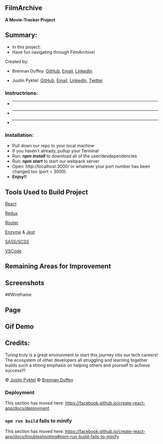 ## FilmArchive
**A Movie-Tracker Project**
## Summary:
- In this project:
- Have fun navigating through FilmArchive!

Created by:
- Brennan Duffey: [GitHub](https://github.com/BrennanDuffey),
                [Email](mailto:_____@gmail.com),
                [LinkedIn](https://www.linkedin.com/in/brennan-duffey-8a387182/)

- Justin Pyktel: [GitHub](https://github.com/SiimonStark), 
                [Email](mailto:SiimonStark@gmail.com),
                [LinkedIn](https://www.linkedin.com/in/justinpyktel/),
                [Twitter](https://twitter.com/SiimonStark)
 
### Instructrions:
 - ____
 - ____
 - ____
 
### Installation:
 - Pull down our repo to your local machine
  - If you haven't already, pullup your Terminal
 - Run:  **_npm install_**  to download all of the user/devdependencies
 - Run:  **_npm start_**  to start our webpack server
 - Open:  http://localhost:3000/   or whatever your port number has been changed too (port = 3000).
 - **Enjoy!!**

## Tools Used to Build Project
[React](https://reactjs.org/)

[Redux](https://redux.js.org/api/api-reference)

[Router](https://www.npmjs.com/package/react-router4)

[Enzyme](https://airbnb.io/enzyme/) & [Jest](https://airbnb.io/enzyme/docs/guides/jest.html)

[SASS/SCSS](https://sass-lang.com/guide)

[VSCode](https://code.visualstudio.com/)
 
 ## Remaining Areas for Improvement


## Screenshots

##Wireframe


## Page


## Gif Demo


## Credits:
 Turing truly is a great environment to start this journey into our tech careers! The ecosystem of other developers all struggling and learning together builds such a strong emphasis on helping others and yourself to achieve success!!!

© [Justin Pyktel](https://github.com/SiimonStark)
© [Brennan Duffey](https://github.com/)

###

### Deployment

This section has moved here: https://facebook.github.io/create-react-app/docs/deployment

### `npm run build` fails to minify

This section has moved here: https://facebook.github.io/create-react-app/docs/troubleshooting#npm-run-build-fails-to-minify
